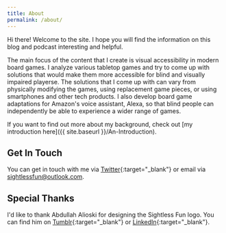 ```yaml
---
title: About
permalink: /about/
---
```

Hi there! Welcome to the site. I hope you will find the information on this blog and podcast interesting and helpful.

The main focus of the content that I create is visual accessibility in modern board games. I analyze various tabletop games and try to come up with solutions that would make them more accessible for blind and visually impaired playerse. The solutions that I come up with can vary from physically modifying the games, using replacement game pieces, or using smartphones and other tech products. I also develop board game adaptations for Amazon's voice assistant, Alexa, so that blind people can independently be able to experience a wider range of games.

If you want to find out more about my background, check out [my introduction here]({{ site.baseurl }}/An-Introduction).

## Get In Touch

You can get in touch with me via [Twitter](http://twitter.com/SightlessFun){:target="_blank"} or email via sightlessfun@outlook.com.

## Special Thanks

I'd like to thank Abdullah Alioski for designing the Sightless Fun logo. You can find him on [Tumblr](http://abdullahalioski.tumblr.com/){:target="_blank"} or [LinkedIn](https://www.linkedin.com/in/abdullah-alioski-54b55687/){:target="_blank"}.